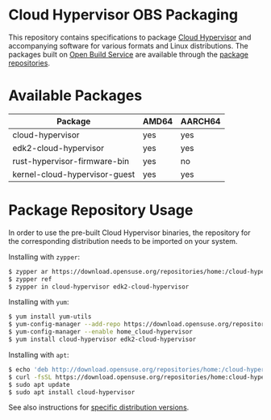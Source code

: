 # Cloud Hypervisor OBS Packaging

This repository contains specifications to package [Cloud Hypervisor](https://github.com/cloud-hypervisor/cloud-hypervisor) and accompanying software for various formats and Linux distributions. The packages built on [Open Build Service](https://build.opensuse.org/project/show/home:cloud-hypervisor) are available through the [package repositories](https://download.opensuse.org/repositories/home:/cloud-hypervisor/).

# Available Packages

| Package | AMD64 | AARCH64 |
| ------- | ----- | ------- |
| cloud-hypervisor | yes | yes |
| edk2-cloud-hypervisor | yes | yes |
| rust-hypervisor-firmware-bin | yes | no |
| kernel-cloud-hypervisor-guest | yes | yes |

# Package Repository Usage
In order to use the pre-built Cloud Hypervisor binaries, the repository for the corresponding distribution needs to be imported on your system.

Installing with `zypper`:
```bash
$ zypper ar https://download.opensuse.org/repositories/home:/cloud-hypervisor/openSUSE_Tumbleweed/home:cloud-hypervisor.repo
$ zypper ref
$ zypper in cloud-hypervisor edk2-cloud-hypervisor
```

Installing with `yum`:
```bash
$ yum install yum-utils
$ yum-config-manager --add-repo https://download.opensuse.org/repositories/home:/cloud-hypervisor/Fedora_40/home:cloud-hypervisor.repo
$ yum-config-manager --enable home_cloud-hypervisor
$ yum install cloud-hypervisor edk2-cloud-hypervisor
```

Installing with `apt`:
```bash
$ echo 'deb http://download.opensuse.org/repositories/home:/cloud-hypervisor/xUbuntu_24.04/ /' | sudo tee /etc/apt/sources.list.d/home:cloud-hypervisor.list
$ curl -fsSL https://download.opensuse.org/repositories/home:cloud-hypervisor/xUbuntu_24.04/Release.key | gpg --dearmor | sudo tee /etc/apt/trusted.gpg.d/home_cloud-hypervisor.gpg > /dev/null
$ sudo apt update
$ sudo apt install cloud-hypervisor
``` 

See also instructions for [specific distribution versions](https://software.opensuse.org//download.html?project=home%3Acloud-hypervisor&package=cloud-hypervisor).

